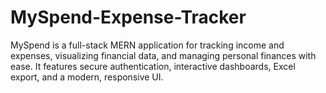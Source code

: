 # MySpend-Expense-Tracker
MySpend is a full-stack MERN application for tracking income and expenses, visualizing financial data, and managing personal finances with ease. It features secure authentication, interactive dashboards, Excel export, and a modern, responsive UI.
